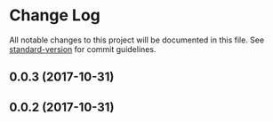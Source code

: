 # Change Log

All notable changes to this project will be documented in this file. See [standard-version](https://github.com/conventional-changelog/standard-version) for commit guidelines.

<a name="0.0.3"></a>
## 0.0.3 (2017-10-31)



<a name="0.0.2"></a>
## 0.0.2 (2017-10-31)
